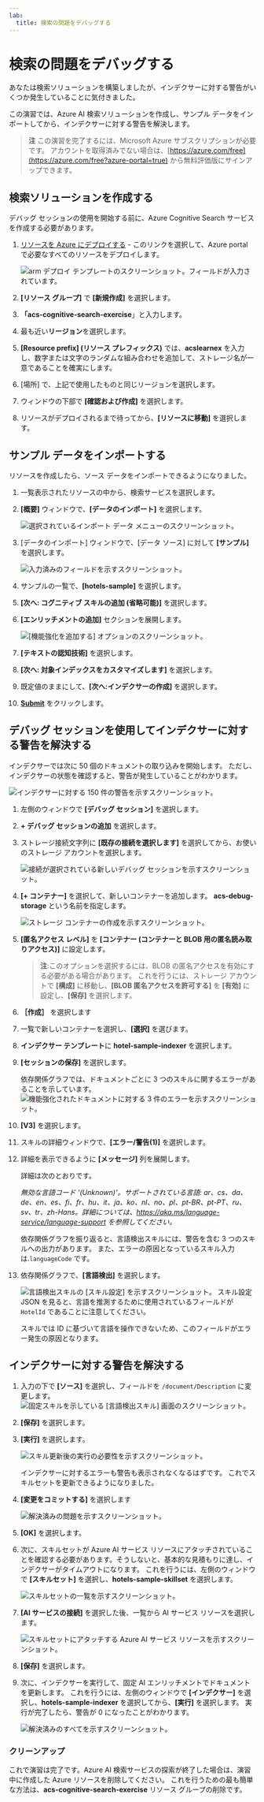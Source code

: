 ```yaml
---
lab:
  title: 検索の問題をデバッグする
---
```


# 検索の問題をデバッグする

あなたは検索ソリューションを構築しましたが、インデクサーに対する警告がいくつか発生していることに気付きました。

この演習では、Azure AI 検索ソリューションを作成し、サンプル データをインポートしてから、インデクサーに対する警告を解決します。

> **注** この演習を完了するには、Microsoft Azure サブスクリプションが必要です。 アカウントを取得済みでない場合は、[https://azure.com/free](https://azure.com/free?azure-portal=true) から無料評価版にサインアップできます。

## 検索ソリューションを作成する

デバッグ セッションの使用を開始する前に、Azure Cognitive Search サービスを作成する必要があります。

1. [リソースを Azure にデプロイする](https://portal.azure.com/#create/Microsoft.Template/uri/https%3A%2F%2Fraw.githubusercontent.com%2FAzure-Samples%2Fazure-search-knowledge-mining%2Fmain%2Fazuredeploy.json) - このリンクを選択して、Azure portal で必要なすべてのリソースをデプロイします。

    ![arm デプロイ テンプレートのスクリーンショット。フィールドが入力されています。](../media/08-media/arm-template-deployment.png)

1. **[リソース グループ]** で **[新規作成]** を選択します。
1. **「acs-cognitive-search-exercise**」と入力します。
1. 最も近い**リージョン**を選択します。
1. **[Resource prefix] (リソース プレフィックス)** では、**acslearnex** を入力し、数字または文字のランダムな組み合わせを追加して、ストレージ名が一意であることを確実にします。
1. [場所] で、上記で使用したものと同じリージョンを選択します。
1. ウィンドウの下部で **[確認および作成]** を選択します。
1. リソースがデプロイされるまで待ってから、**[リソースに移動]** を選択します。

## サンプル データをインポートする

リソースを作成したら、ソース データをインポートできるようになりました。

1. 一覧表示されたリソースの中から、検索サービスを選択します。

1. **[概要]** ウィンドウで、**[データのインポート]** を選択します。

      ![選択されているインポート データ メニューのスクリーンショット。](../media/08-media/import-data.png)

1. [データのインポート] ウィンドウで、[データ ソース] に対して **[サンプル]** を選択します。

      ![入力済みのフィールドを示すスクリーンショット。](../media/08-media/import-data-selection-screen-small.png)

1. サンプルの一覧で、**[hotels-sample]** を選択します。
1. **[次へ: コグニティブ スキルの追加 (省略可能)]** を選択します。
1. **[エンリッチメントの追加]** セクションを展開します。

    ![[機能強化を追加する] オプションのスクリーンショット。](../media/08-media/add-enrichments.png)

1. **[テキストの認知技術]** を選択します。
1. **[次へ: 対象インデックスをカスタマイズします]** を選択します。
1. 既定値のままにして、**[次へ:インデクサーの作成]** を選択します。
1. **[Submit](送信)** をクリックします。

## デバッグ セッションを使用してインデクサーに対する警告を解決する

インデクサーでは次に 50 個のドキュメントの取り込みを開始します。 ただし、インデクサーの状態を確認すると、警告が発生していることがわかります。

![インデクサーに対する 150 件の警告を示すスクリーンショット。](../media/08-media/indexer-warnings.png)

1. 左側のウィンドウで **[デバッグ セッション]** を選択します。

1. **+ デバッグ セッションの追加** を選択します。

1. ストレージ接続文字列に **[既存の接続を選択します]** を選択してから、お使いのストレージ アカウントを選択します。

    ![接続が選択されている新しいデバッグ セッションを示すスクリーンショット。](../media/08-media/connect-storage.png)
1. **[+ コンテナー]** を選択して、新しいコンテナーを追加します。 **acs-debug-storage** という名前を指定します。

    ![ストレージ コンテナーの作成を示すスクリーンショット。](../media/08-media/create-storage-container.png)

1. **[匿名アクセス レベル]** を **[コンテナー (コンテナーと BLOB 用の匿名読み取りアクセス)]** に設定します。

    > **注**:このオプションを選択するには、BLOB の匿名アクセスを有効にする必要がある場合があります。 これを行うには、ストレージ アカウントで **[構成]** に移動し、**[BLOB 匿名アクセスを許可する]** を **[有効]** に設定し、**[保存]** を選択します。

1. **［作成］** を選択します
1. 一覧で新しいコンテナーを選択し、**[選択]** を選びます。
1. **インデクサー テンプレート**に **hotel-sample-indexer** を選択します。
1. **[セッションの保存]** を選択します。

    依存関係グラフでは、ドキュメントごとに 3 つのスキルに関するエラーがあることを示しています。
    ![機能強化されたドキュメントに対する 3 件のエラーを示すスクリーンショット。](../media/08-media/warning-skill-selection.png)

1. **[V3]** を選択します。
1. スキルの詳細ウィンドウで、**[エラー/警告(1)]** を選択します。
1. 詳細を表示できるように **[メッセージ]** 列を展開します。

    詳細は次のとおりです。

    *無効な言語コード '(Unknown)'。サポートされている言語: ar、cs、da、de、en、es、fi、fr、hu、it、ja、ko、nl、no、pl、pt-BR、pt-PT、ru、sv、tr、zh-Hans。詳細については、https://aka.ms/language-service/language-support を参照してください。*

    依存関係グラフを振り返ると、言語検出スキルには、警告を含む 3 つのスキルへの出力があります。 また、エラーの原因となっているスキル入力は.`languageCode` です。

1. 依存関係グラフで、**[言語検出]** を選択します。

    ![言語検出スキルの [スキル設定] を示すスクリーンショット。](../media/08-media/language-detection-error.png)
    スキル設定 JSON を見ると、言語を推測するために使用されているフィールドが `HotelId` であることに注意してください。

    スキルでは ID に基づいて言語を操作できないため、このフィールドがエラー発生の原因となります。

## インデクサーに対する警告を解決する

1. 入力の下で **[ソース]** を選択し、フィールドを `/document/Description` に変更します。
    ![固定スキルを示している [言語検出スキル] 画面のスクリーンショット。](../media/08-media/language-detection-fix.png)
1. **[保存]** を選択します。
1. **[実行]** を選択します。

    ![スキル更新後の実行の必要性を示すスクリーンショット。](../media/08-media/rerun-debug-session.png)

    インデクサーに対するエラーも警告も表示されなくなるはずです。 これでスキルセットを更新できるようになりました。

1. **[変更をコミットする]** を選択します

    ![解決済みの問題を示すスクリーンショット。](../media/08-media/error-fixed.png)
1. **[OK]** を選択します。

1. 次に、スキルセットが Azure AI サービス リソースにアタッチされていることを確認する必要があります。そうしないと、基本的な見積もりに達し、インデクサーがタイムアウトになります。 これを行うには、左側のウィンドウで **[スキルセット]** を選択し、**hotels-sample-skillset** を選択します。

    ![スキルセットの一覧を示すスクリーンショット。](../media/08-media/update-skillset.png)
1. **[AI サービスの接続]** を選択した後、一覧から AI サービス リソースを選択します。

    ![スキルセットにアタッチする Azure AI サービス リソースを示すスクリーンショット。](../media/08-media/skillset-attach-service.png)
1. **[保存]** を選択します。

1. 次に、インデクサーを実行して、固定 AI エンリッチメントでドキュメントを更新します。 これを行うには、左側のウィンドウで **[インデクサー]** を選択し、**hotels-sample-indexer** を選択してから、**[実行]** を選択します。  実行が完了したら、警告が 0 になったことがわかります。

    ![解決済みのすべてを示すスクリーンショット。](../media/08-media/warnings-fixed-indexer.png)

### クリーンアップ

 これで演習は完了です。Azure AI 検索サービスの探索が終了した場合は、演習中に作成した Azure リソースを削除してください。 これを行うための最も簡単な方法は、**acs-cognitive-search-exercise** リソース グループの削除です。
